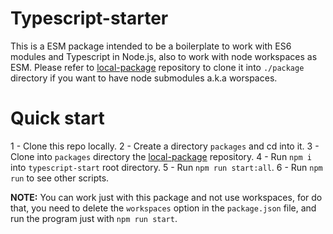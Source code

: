 # Typescript-starter
This is a ESM package intended to be a boilerplate to work with ES6 modules and Typescript in Node.js, also to work with node workspaces as ESM. Please refer to [local-package](https://github.com/SalamandraDevs/local-package/tree/main) repository to clone it into `./package` directory if you want to have node submodules a.k.a worspaces.

# Quick start
1 - Clone this repo locally.
2 - Create a directory `packages` and cd into it.
3 - Clone into `packages` directory the [local-package](https://github.com/SalamandraDevs/local-package/tree/main) repository.
4 - Run `npm i` into `typescript-start` root directory.
5 - Run `npm run start:all`.
6 - Run `npm run` to see other scripts.

**NOTE:** You can work just with this package and not use workspaces, for do that, you need to delete the `workspaces` option in the `package.json` file, and run the program just with `npm run start`. 
